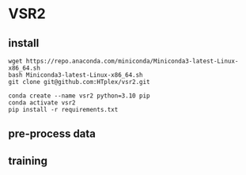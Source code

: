 # VSR2

## install

```
wget https://repo.anaconda.com/miniconda/Miniconda3-latest-Linux-x86_64.sh
bash Miniconda3-latest-Linux-x86_64.sh
git clone git@github.com:HTplex/vsr2.git

conda create --name vsr2 python=3.10 pip
conda activate vsr2
pip install -r requirements.txt
```

## pre-process data

## training
